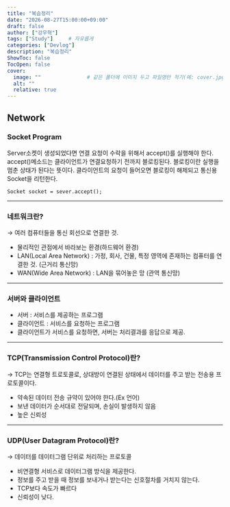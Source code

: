 ```yaml
---
title: "복습정리"
date: "2026-08-27T15:00:00+09:00"
draft: false              
author: ["강우혁"]     
tags: ["Study"]     # 자유롭게
categories: ["Devlog"]
description: "복습정리"
ShowToc: false
TocOpen: false
cover:
  image: ""               # 같은 폴더에 이미지 두고 파일명만 적기(예: cover.jpg)
  alt: ""
  relative: true
---
```

<!--more-->
## Network

### Socket Program
Server소켓이 생성되었다면  연결 요청이 수락을 위해서 accept()를 실행해야 한다.
    accept()메소드는 클라이언트가 연결요청하기 전까지 블로킹된다.
    블로킹이란 실행을 멈춘 상태가 된다는 뜻이다.
    클라이언트의 요청이 들어오면 블로킹이 해제되고 통신용 Socket을 리턴한다.

    Socket socket = sever.accept();
---
### 네트워크란?

→ 여러 컴퓨터들을 통신 회선으로 연결한 것.

- 물리적인 관점에서 바라보는 환경(하드웨어 환경)
- LAN(Local Area Network) : 가정, 회사, 건물, 특정 영역에 존재하는 컴퓨터를 연결한 것. (근거리 통신망)
- WAN(Wide Area Network) : LAN을 묶어놓은 망 (관역 통신망)
---
### 서버와 클라이언트

- 서버 : 서비스를 제공하는 프로그램
- 클라이언트 : 서비스를 요청하는 프로그램
- 클라이언트가 서비스를 요청하면, 서버는 처리결과를 응답으로 제공.
---
### TCP(Transmission Control Protocol)란?

 → TCP는 연결형 트로토콜로, 상대방이 연결된 상태에서 데이터를 주고 받는 전송용 프로토콜이다.

- 약속된 데이터 전송 규약이 있어야 한다.(Ex 언어)
- 보낸 데이터가 순서대로 전달되며, 손실이 발생하지 않음
- 높은 신뢰성
---
### UDP(User Datagram Protocol)란?

→ 데이터를 데이터그램 단위로 처리하는 프로토콜

- 비연결형 서비스로 데이터그램 방식을 제공한다.
- 정보를 주고 받을 때 정보를 보내거나 받는다는 신호절차를 거치지 않는다.
- TCP보다 속도가 빠르다
- 신뢰성이 낮다.


